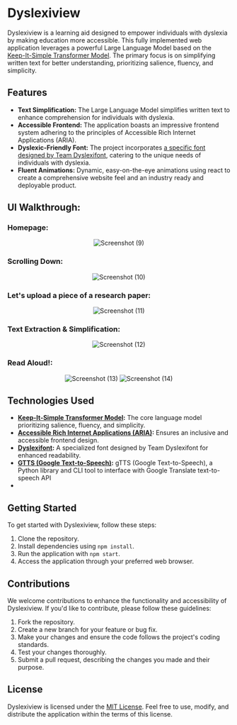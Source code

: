 # Dyslexiview

Dyslexiview is a learning aid designed to empower individuals with dyslexia by making education more accessible. This fully implemented web application leverages a powerful Large Language Model based on the [Keep-It-Simple Transformer Model](https://huggingface.co/philippelaban/keep_it_simple). The primary focus is on simplifying written text for better understanding, prioritizing salience, fluency, and simplicity.

## Features

- **Text Simplification:** The Large Language Model simplifies written text to enhance comprehension for individuals with dyslexia.
- **Accessible Frontend:** The application boasts an impressive frontend system adhering to the principles of Accessible Rich Internet Applications (ARIA).
- **Dyslexic-Friendly Font:** The project incorporates [a specific font designed by Team Dyslexifont](https://www.dyslexiefont.com/en/home/), catering to the unique needs of individuals with dyslexia.
- **Fluent Animations:** Dynamic, easy-on-the-eye animations using react to create a comprehensive website feel and an industry ready and deployable product.

## UI Walkthrough:

### Homepage:
<div align="center">
  
![Screenshot (9)](https://github.com/probablyabdullah/dyslexiview/assets/79295754/1156e71b-334c-48ff-916e-96fa6d385893)
</div>

### Scrolling Down:
<div align="center">
  
![Screenshot (10)](https://github.com/probablyabdullah/dyslexiview/assets/79295754/f3504ea8-0eb6-4d96-bbdc-7c821948eecf)
</div>

### Let's upload a piece of a research paper:
<div align="center">
  
![Screenshot (11)](https://github.com/probablyabdullah/dyslexiview/assets/79295754/08f8a410-4e0b-41cf-bae0-ef3a050f665c)
</div>

### Text Extraction & Simplification:
<div align="center">
  
![Screenshot (12)](https://github.com/probablyabdullah/dyslexiview/assets/79295754/b35a4f22-7770-4172-9c94-40f3798b706e)
</div>

### Read Aloud!:
<div align="center">
  
![Screenshot (13)](https://github.com/probablyabdullah/dyslexiview/assets/79295754/c3247bb1-8837-41d4-a878-029543dcdc99)
![Screenshot (14)](https://github.com/probablyabdullah/dyslexiview/assets/79295754/b3b397b7-d261-404c-b38e-fa012159443b)
</div>

## Technologies Used

- **[Keep-It-Simple Transformer Model](https://huggingface.co/philippelaban/keep_it_simple):** The core language model prioritizing salience, fluency, and simplicity.
- **[Accessible Rich Internet Applications (ARIA)](https://www.w3.org/WAI/standards-guidelines/aria/):** Ensures an inclusive and accessible frontend design.
- **[Dyslexifont](https://www.dyslexiefont.com/en/home/):** A specialized font designed by Team Dyslexifont for enhanced readability.
- **[GTTS (Google Text-to-Speech)](https://pypi.org/project/gTTS/):** gTTS (Google Text-to-Speech), a Python library and CLI tool to interface with Google Translate text-to-speech API
- 

## Getting Started

To get started with Dyslexiview, follow these steps:

1. Clone the repository.
2. Install dependencies using `npm install`.
3. Run the application with `npm start`.
4. Access the application through your preferred web browser.

## Contributions

We welcome contributions to enhance the functionality and accessibility of Dyslexiview. If you'd like to contribute, please follow these guidelines:

1. Fork the repository.
2. Create a new branch for your feature or bug fix.
3. Make your changes and ensure the code follows the project's coding standards.
4. Test your changes thoroughly.
5. Submit a pull request, describing the changes you made and their purpose.

## License

Dyslexiview is licensed under the [MIT License](LICENSE). Feel free to use, modify, and distribute the application within the terms of this license.
